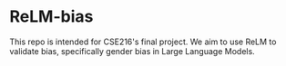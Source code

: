 # ReLM-bias
This repo is intended for CSE216's final project. We aim to use ReLM to validate bias, specifically gender bias in Large Language Models.
